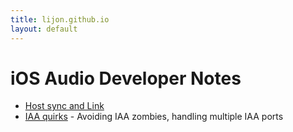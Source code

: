 ```yaml
---
title: lijon.github.io
layout: default
---
```


# iOS Audio Developer Notes
- [Host sync and Link](/ios_audio_sync.html)
- [IAA quirks](/iaa_quirks.html) - Avoiding IAA zombies, handling multiple IAA ports

